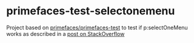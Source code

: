 # primefaces-test-selectonemenu
Project based on [primefaces/primefaces-test](https://github.com/primefaces/primefaces-test) to test if p:selectOneMenu works as described in a [post on StackOverflow](https://stackoverflow.com/questions/75838253/why-does-primefaces-pselectoneradio-work-but-pselectonemenu-doesnt-for-the-sa)
